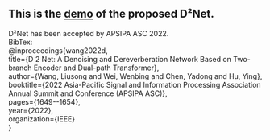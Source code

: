 ## This is the [demo](https://wangliusong.github.io/) of the proposed D²Net.  
D²Net has been accepted by APSIPA ASC 2022.  
BibTex:      
@inproceedings{wang2022d,  
  title={D 2 Net: A Denoising and Dereverberation Network Based on Two-branch Encoder and Dual-path Transformer},  
  author={Wang, Liusong and Wei, Wenbing and Chen, Yadong and Hu, Ying},  
  booktitle={2022 Asia-Pacific Signal and Information Processing Association Annual Summit and Conference (APSIPA ASC)},  
  pages={1649--1654},  
  year={2022},  
  organization={IEEE}  
}  
